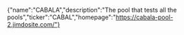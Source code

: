{"name":"CABALA","description":"The pool that tests all the pools","ticker":"CABAL","homepage":"https://cabala-pool-2.jimdosite.com/"}
